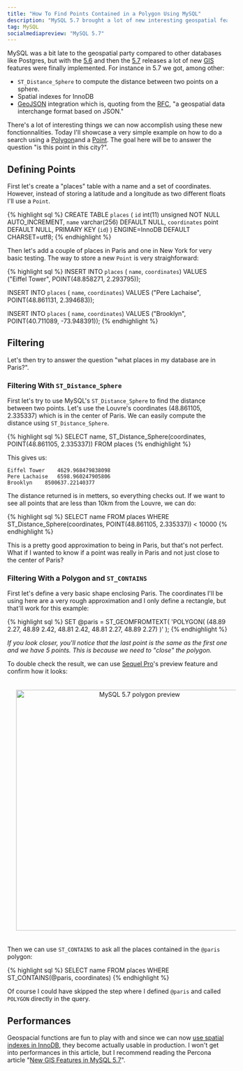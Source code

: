 ```yaml
---
title: "How To Find Points Contained in a Polygon Using MySQL"
description: "MySQL 5.7 brought a lot of new interesting geospatial features. It's now easier to find elements contained within a polygon and compute distances using latitude and logitude. In this article I'll explain how to do a viewport search using MySQL."
tag: MySQL
socialmediapreview: "MySQL 5.7"
---
```


MySQL was a bit late to the geospatial party compared to other databases like Postgres, but with the [5.6][1] and then the [5.7][2] releases a lot of new [GIS][3] features were finally implemented. For instance in 5.7 we got, among other:

- `ST_Distance_Sphere` to compute the distance between two points on a sphere.
- Spatial indexes for InnoDB
- [GeoJSON][4] integration which is, quoting from the [RFC][5], "a geospatial data interchange format based on JSON."

There's a lot of interesting things we can now accomplish using these new fonctionnalities. Today I'll showcase a very simple example on how to do a search using a [Polygon][6]and a [Point][7]. The goal here will be to answer the question "is this point in this city?".

## Defining Points

First let's create a "places" table with a name and a set of coordinates. However, instead of storing a latitude and a longitude as two different floats I'll use a `Point`.

{% highlight sql %}
CREATE TABLE `places` (
  `id` int(11) unsigned NOT NULL AUTO_INCREMENT,
  `name` varchar(256) DEFAULT NULL,
  `coordinates` point DEFAULT NULL,
  PRIMARY KEY (`id`)
) ENGINE=InnoDB DEFAULT CHARSET=utf8;
{% endhighlight %}

Then let's add a couple of places in Paris and one in New York for very basic testing. The way to store a new `Point` is very straighforward:

{% highlight sql %}
INSERT INTO `places` ( `name`, `coordinates`)
VALUES ("Eiffel Tower", POINT(48.858271, 2.293795));

INSERT INTO `places` ( `name`, `coordinates`)
VALUES ("Pere Lachaise", POINT(48.861131, 2.394683));

INSERT INTO `places` ( `name`, `coordinates`)
VALUES ("Brooklyn", POINT(40.711089, -73.948391));
{% endhighlight %}

## Filtering

Let's then try to answer the question "what places in my database are in Paris?".

### Filtering With `ST_Distance_Sphere`

First let's try to use MySQL's `ST_Distance_Sphere` to find the distance between two points. Let's use the Louvre's coordinates (48.861105, 2.335337) which is in the center of Paris. We can easily compute the distance using `ST_Distance_Sphere`.

{% highlight sql %}
SELECT name,
ST_Distance_Sphere(coordinates, POINT(48.861105, 2.335337))
FROM places
{% endhighlight %}

This gives us:

	Eiffel Tower    4629.968479838098
	Pere Lachaise   6598.960247905806
	Brooklyn    8500637.22140377

The distance returned is in metters, so everything checks out. If we want to see all points that are less than 10km from the Louvre, we can do:

{% highlight sql %}
SELECT name FROM places
WHERE ST_Distance_Sphere(coordinates, POINT(48.861105, 2.335337)) < 10000
{% endhighlight %}

This is a pretty good approximation to being in Paris, but that's not perfect. What if I wanted to know if a point was really in Paris and not just close to the center of Paris?

### Filtering With a Polygon and  `ST_CONTAINS`

First let's define a very basic shape enclosing Paris. The coordinates I'll be using here are a very rough approximation and I only define a rectangle, but that'll work for this example:

{% highlight sql %}
SET @paris = ST_GEOMFROMTEXT(
  'POLYGON(
(48.89 2.27, 48.89 2.42, 48.81 2.42, 48.81 2.27, 48.89 2.27)
  )'
);
{% endhighlight %}

_If you look closer, you'll notice that the last point is the same as the first one and we have 5 points. This is because we need to "close" the polygon._

To double check the result, we can use [Sequel Pro][8]'s preview feature and confirm how it looks:

<div class="image-wrapper" style="text-align: center"><img src="/assets/blog/polygon_mysql.jpg" alt="MySQL 5.7 polygon preview" style="padding: 20px; width: 550px;"/></div>

Then we can use `ST_CONTAINS` to ask all the places contained in the `@paris` polygon:

{% highlight sql %}
SELECT name FROM places
WHERE ST_CONTAINS(@paris, coordinates)
{% endhighlight %}

Of course I could have skipped the step where I defined `@paris` and called `POLYGON` directly in the query.

## Performances

Geospacial functions are fun to play with and since we can now [use spatial indexes in InnoDB][9], they become actually usable in production. I won't get into performances in this article, but I recommend reading the Percona article "[New GIS Features in MySQL 5.7][10]".


[1]:	https://dev.mysql.com/doc/relnotes/mysql/5.6/en/news-5-6-1.html
[2]:	https://dev.mysql.com/doc/relnotes/mysql/5.7/en/
[3]:	http://www.nationalgeographic.org/encyclopedia/geographic-information-system-gis/
[4]:	http://geojson.org/
[5]:	https://tools.ietf.org/html/rfc7946
[6]:	https://dev.mysql.com/doc/refman/5.7/en/gis-class-polygon.html
[7]:	https://dev.mysql.com/doc/refman/5.7/en/gis-class-point.html
[8]:	https://www.sequelpro.com/
[9]:	https://dev.mysql.com/doc/refman/5.7/en/using-spatial-indexes.html
[10]:	https://www.percona.com/blog/2016/02/03/new-gis-features-in-mysql-5-7/
